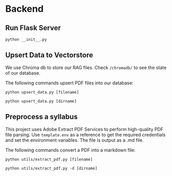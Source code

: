 # Backend

## Run Flask Server
`python __init__.py`


## Upsert Data to Vectorstore
We use Chroma db to store our RAG files.
Check `/chromadb/` to see the state of our database.

The following commands upsert PDF files into our database:

`python upsert_data.py [filename]`

`python upsert_data.py [dirname]`

## Preprocess a syllabus
This project uses Adobe Extract PDF Services to perform high-quality PDF file parsing.
Use `template.env` as a reference to get the required credentials and set the environment variables.
The file is output as a .md file.

The following commands convert a PDF into a markdown file:

`python utils/extract_pdf.py [filename]`

`python utils/extract_pdf.py -d [dirname]`